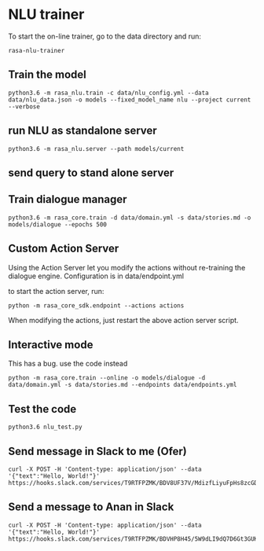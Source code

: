 # NLU trainer

To start the on-line trainer, go to the data directory and run:

    rasa-nlu-trainer


## Train the model

    python3.6 -m rasa_nlu.train -c data/nlu_config.yml --data data/nlu_data.json -o models --fixed_model_name nlu --project current --verbose

## run NLU as standalone server

    python3.6 -m rasa_nlu.server --path models/current


## send query to stand alone server



## Train dialogue manager

    python3.6 -m rasa_core.train -d data/domain.yml -s data/stories.md -o models/dialogue --epochs 500


## Custom Action Server

Using the Action Server let you modify the actions without re-training the dialogue engine. 
Configuration is in data/endpoint.yml

to start the action server, run:
        
    python -m rasa_core_sdk.endpoint --actions actions

When modifying the actions, just restart the above action server script. 

## Interactive mode

This has a bug. use the code instead

    python -m rasa_core.train --online -o models/dialogue -d data/domain.yml -s data/stories.md --endpoints data/endpoints.yml
        

## Test the code
    
    python3.6 nlu_test.py
    


## Send message in Slack to me (Ofer)
    curl -X POST -H 'Content-type: application/json' --data '{"text":"Hello, World!"}' https://hooks.slack.com/services/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

## Send a message to Anan in Slack
    curl -X POST -H 'Content-type: application/json' --data '{"text":"Hello, World!"}'  https://hooks.slack.com/services/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

 